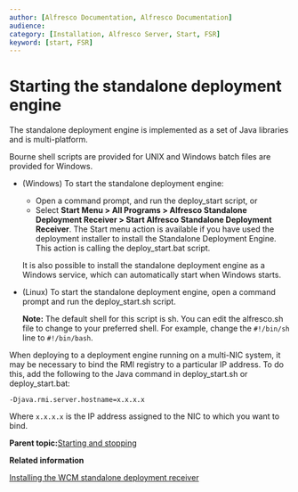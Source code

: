 ```yaml
---
author: [Alfresco Documentation, Alfresco Documentation]
audience: 
category: [Installation, Alfresco Server, Start, FSR]
keyword: [start, FSR]
---
```


# Starting the standalone deployment engine

The standalone deployment engine is implemented as a set of Java libraries and is multi-platform.

Bourne shell scripts are provided for UNIX and Windows batch files are provided for Windows.

-   \(Windows\) To start the standalone deployment engine:

    -   Open a command prompt, and run the deploy\_start script, or
    -   Select **Start Menu \> All Programs \> Alfresco Standalone Deployment Receiver \> Start Alfresco Standalone Deployment Receiver**.
    The Start menu action is available if you have used the deployment installer to install the Standalone Deployment Engine. This action is calling the deploy\_start.bat script.

    It is also possible to install the standalone deployment engine as a Windows service, which can automatically start when Windows starts.

-   \(Linux\) To start the standalone deployment engine, open a command prompt and run the deploy\_start.sh script.

    **Note:** The default shell for this script is sh. You can edit the alfresco.sh file to change to your preferred shell. For example, change the `#!/bin/sh` line to `#!/bin/bash`.


When deploying to a deployment engine running on a multi-NIC system, it may be necessary to bind the RMI registry to a particular IP address. To do this, add the following to the Java command in deploy\_start.sh or deploy\_start.bat:

```
-Djava.rmi.server.hostname=x.x.x.x
```

Where `x.x.x.x` is the IP address assigned to the NIC to which you want to bind.

**Parent topic:**[Starting and stopping](../concepts/start-stop-intro.md)

**Related information**  


[Installing the WCM standalone deployment receiver](Deployment-install.md)

